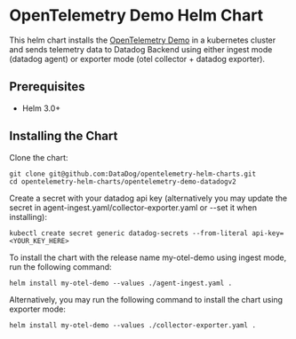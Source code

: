 # OpenTelemetry Demo Helm Chart

This helm chart installs the [OpenTelemetry Demo](https://github.com/open-telemetry/opentelemetry-demo)
in a kubernetes cluster and sends telemetry data to Datadog Backend using either ingest mode (datadog agent) or
exporter mode (otel collector + datadog exporter).

## Prerequisites

- Helm 3.0+

## Installing the Chart

Clone the chart:

```console
git clone git@github.com:DataDog/opentelemetry-helm-charts.git
cd opentelemetry-helm-charts/opentelemetry-demo-datadogv2
```

Create a secret with your datadog api key (alternatively you may update the secret in
agent-ingest.yaml/collector-exporter.yaml or --set it when installing):
```console
kubectl create secret generic datadog-secrets --from-literal api-key=<YOUR_KEY_HERE>
```

To install the chart with the release name my-otel-demo using ingest mode, run the following command:
```console
helm install my-otel-demo --values ./agent-ingest.yaml .
```

Alternatively, you may run the following command to install the chart using exporter mode:
```
helm install my-otel-demo --values ./collector-exporter.yaml .
```
